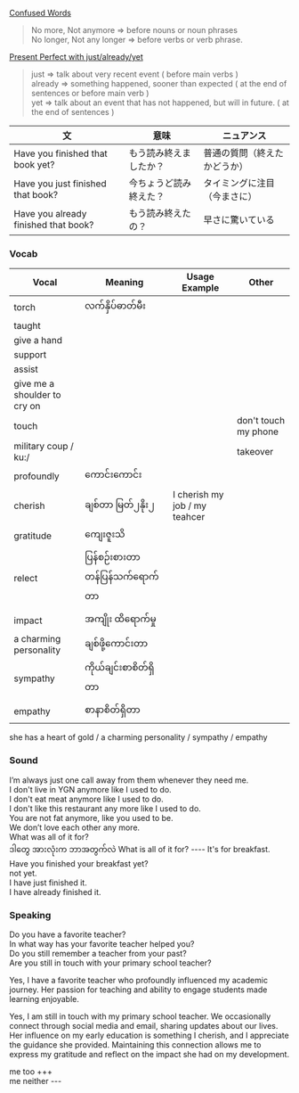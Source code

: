 [Confused Words](https://english365plus.com/no-more-not-anymore-no-longer-not-any-longer)
> No more, Not anymore => before nouns or noun phrases  
> No longer, Not any longer => before verbs or verb phrase.  


[Present Perfect with just/already/yet](https://www.oxfordlearnersdictionaries.com/grammar/online-grammar/present-perfect-simple-with-just-already-and-yets)
> just => talk about very recent event  ( before main verbs )  
> already => something happened, sooner than expected   ( at the end of sentences or before main verb )  
> yet => talk about an event that has not happened, but will in future. ( at the end of sentences )

| 文 | 意味	| ニュアンス
|----|-----|----------
Have you finished that book yet?|もう読み終えましたか？|普通の質問（終えたかどうか）
Have you just finished that book?|今ちょうど読み終えた？|タイミングに注目（今まさに）
Have you already finished that book?|もう読み終えたの？|早さに驚いている

### Vocab
| Vocal | Meaning | Usage Example | Other 
|-------|-------|-------|-------
| torch | လက်နှိပ်ဓာတ်မီး | | 
| taught | | | 
| give a hand | | | 
| support | | | 
| assist | | | 
| give me a shoulder to cry on | | | 
| touch | | | don't touch my phone
| military coup / ku:/| | | takeover
| profoundly | ကောင်းကောင်း | | 
| cherish | ချစ်တာ မြတ်၂နိုး၂ | I cherish my job / my teahcer| 
| gratitude | ကျေးဇူးသိ | | 
| relect | ပြန်စဉ်းစားတာ တန်ပြန်သက်ရောက်တာ | | 
| impact | အကျိုး ထိရောက်မှု | |
| a charming personality | ချစ်ဖို့ကောင်းတာ | | 
| sympathy | ကိုယ်ချင်းစာစိတ်ရှိတာ | | 
| empathy | စာနာစိတ်ရှိတာ | |  


she has a heart of gold / a charming personality / sympathy / empathy

### Sound 
I’m always just one call away from them whenever they need me.  
I don't live in YGN anymore like I used to do.   
I don't eat meat anymore like I used to do.  
I don't like this restaurant any more like I used to do.  
You are not fat anymore, like you used to be.  
We don’t love each other any more.   
What was all of it for?  
ဒါတွေ အားလုံးက ဘာအတွက်လဲ
What is all of it for? ---- It's for breakfast.  
Have you finished your breakfast yet?  
not yet.   
I have just finished it.  
I have already finished it.  

### Speaking
Do you have a favorite teacher?  
In what way has your favorite teacher helped you?  
Do you still remember a teacher from your past?  
Are you still in touch with your primary school teacher?  

Yes, I have a favorite teacher who profoundly influenced my academic journey. Her passion for teaching and ability to engage students made learning enjoyable.

Yes, I am still in touch with my primary school teacher. We occasionally connect through social media and email, sharing updates about our lives. Her influence on my early education is something I cherish, and I appreciate the guidance she provided. Maintaining this connection allows me to express my gratitude and reflect on the impact she had on my development.

me too +++  
me neither ---